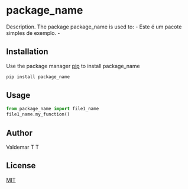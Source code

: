 # package_name

Description. 
The package package_name is used to:
	- Este é um pacote simples de exemplo.
	-

## Installation

Use the package manager [pip](https://pip.pypa.io/en/stable/) to install package_name

```bash
pip install package_name
```

## Usage

```python
from package_name import file1_name
file1_name.my_function()
```

## Author
Valdemar T T

## License
[MIT](https://choosealicense.com/licenses/mit/)